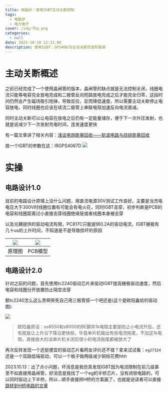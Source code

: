 ```yaml
---
title: 电磁炉：使用IGBT主动关断控制
tags:
  - 电磁炉
  - 电力电子
cover: /img/fbq.png
categories:
  - null
date: 2023-10-10 12:31:00
description: 使用IGBT：GPS4067D主动关断的进阶版本
---
```

# 主动关断概述
之前已经完成了一个使用晶闸管的版本，晶闸管的缺点就是无法控制关闭，线圈电流只能等电容完全放电完成和二极管反向短路放电完成之后才能完全归零，这段时间仍然会产生磁场吸引炮弹，导致反拉，反而降低速度，所以需要主动关断停止电容放电，同时线圈也应该在续流二极管上串联电阻加速反向电流衰减。

同时主动关断可以让电容在放电之后仍有一定能量储存，便于下一次升压发射，也就是说减少下一次发射充电时间，连发速度更快

有一篇文章讲了相关内容：[浅谈电炮能量回收——斩波电路与绕组能量回收](https://www.kechuang.org/t/87752)

放一个IGBT的参数在这：IRGPS4067D
![](QQ截图20230626014726.png)
# 实操
## 电路设计1.0
目前的电路设计原理上没什么问题，用直流电源30V测试工作良好。主要是当充电电压大于300V时线圈位置有可能会有电火花，同时IGBT击穿，初步判断是PCB的电容和线圈距离过小直接击穿线圈绝缘层或者线圈本身被击穿

以及光耦提供的驱动电流有限，PC817C只能提供0.2A的驱动电流，IGBT栅极有几十us的上升时间，不知道是不是导致损坏的原因

| ![](QQ截图20231010124847.png)  | ![](QQ截图20231010124819.png)  |
| :------------: | :------------: |
| 原理图  | PCB模型  |

## 电路设计2.0
针对之前的问题，首先使用tc2240驱动芯片来驱动IGBT提高栅极驱动速度，然后电容和线圈分开放置防止隔空击穿

额tc2240怎么这么贵啊笑死自己用三极管搭一个吧还是(这个是欧阳鑫给的驱动图):

![](b7e2ec0014f30cb7c8f6a371270e939.jpg)

> 欧阳鑫原话：ss8550和s8050的BE脚并1k电阻主要是防止小电流开启，还有就是让上升沿下降沿更快些，毕竟单片机输出有些电流拖尾，不加这1k电阻，直接放大的话单片机关闭后很小的电流拖尾都被放大了

再次反转发现一个还挺便宜的驱动芯片看网友评价还不错？拿来试试看：`eg27324`还是一个双路低端驱动，可以一个板子做两级减少铜柱花费hhh

2023.10.13：出了点小问题，坏消息是我仿真发现IGBT因为电流限制在前几级甚至不如直接用晶闸管，好消息是我找了一个eg的半桥芯片，没有闭锁电路的，可以同时驱动上下半桥，所以...顺手直接把H桥的方案画了，也就是说读者可以直接[跳转到H桥电路的文章](https://triority.cn/2023/DCP-H/)

